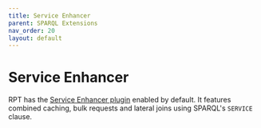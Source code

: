 ```yaml
---
title: Service Enhancer
parent: SPARQL Extensions
nav_order: 20
layout: default
---
```


# Service Enhancer

RPT has the [Service Enhancer plugin](https://jena.apache.org/documentation/query/service_enhancer.html) enabled by default. It features combined caching, bulk requests and lateral joins using SPARQL's `SERVICE` clause.



